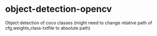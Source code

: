 # object-detection-opencv

Object detection of coco classes
(might need to change relative path of cfg,weights,class-txtfile to absolute path)
